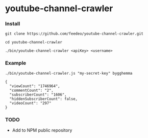 # youtube-channel-crawler


### Install
```
git clone https://github.com/feedeo/youtube-channel-crawler.git
```

```
cd youtube-channel-crawler
```

```
./bin/youtube-channel-crawler <apiKey> <username>
```

### Example

```
./bin/youtube-channel-crawler.js "my-secret-key" bygghemma

{
  "viewCount": "1746964",
  "commentCount": "2",
  "subscriberCount": "1606",
  "hiddenSubscriberCount": false,
  "videoCount": "297"
}

```

### TODO

* Add to NPM public repository